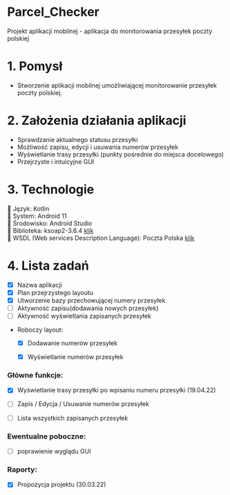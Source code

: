 # Parcel_Checker
Projekt aplikacji mobilnej - aplikacja do monitorowania przesyłek poczty polskiej

# 1. Pomysł 
- Stworzenie aplikacji mobilnej umożliwiającej monitorowanie przesyłek poczty polskiej.

# 2. Założenia działania aplikacji
 - Sprawdzanie aktualnego statusu przesyłki
 - Możliwość zapisu, edycji i usuwania numerów przesyłek
 - Wyświetlanie trasy przesyłki (punkty pośrednie do miejsca docelowego)
 - Przejrzyste i intuicyjne GUI

# 3. Technologie
   :small_orange_diamond: Język: Kotlin</br> 
   :small_orange_diamond: System: Android 11</br>
   :small_orange_diamond: Środowisko: Android Studio</br>
   :small_orange_diamond: Biblioteka: ksoap2-3.6.4 [klik](https://oss.sonatype.org/content/repositories/ksoap2-android-releases/com/google/code/ksoap2-android/ksoap2-android-assembly/3.6.4/)</br>
   :small_orange_diamond: WSDL (Web services Description Language): Poczta Polska [klik](https://www.poczta-polska.pl/hermes/uploads/2014/01/Metody-i-struktury-uslugi-sieciowej-Poczty-Polskiej-SA.pdf)</br>
# 4. Lista zadań
   - [x] Nazwa aplikacji
   - [x] Plan przejrzystego layoutu
   - [x] Utworzenie bazy przechowującej numery przesyłek
   - [ ] Aktywność zapisu(dodawania nowych przesyłek)
   - [ ] Aktywność wyświetlania zapisanych przesyłek
   - Roboczy layout:
      - [x] Dodawanie numerów przesyłek
      - [x] Wyświetlanie numerów przesyłek
 

### Główne funkcje:
  - [x] Wyświetlanie trasy przesyłki po wpisaniu numeru przesyłki (19.04.22)
  - [ ] Zapis / Edycja / Usuwanie numerów przesyłek
  - [ ] Lista wszystkich zapisanych przesyłek


### Ewentualne poboczne:
- [ ] poprawienie wyglądu GUI

### Raporty:
   - [x] Propozycja projektu (30.03.22) 


